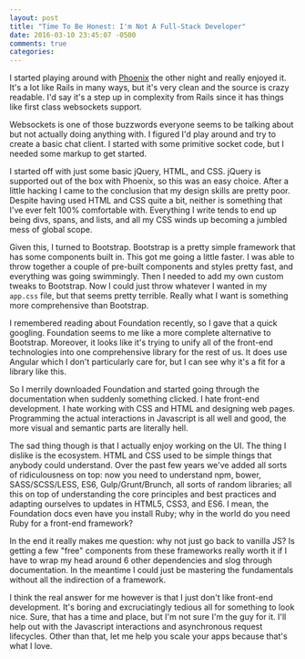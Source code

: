 ```yaml
---
layout: post
title: "Time To Be Honest: I'm Not A Full-Stack Developer"
date: 2016-03-10 23:45:07 -0500
comments: true
categories:
---
```


I started playing around with [Phoenix](http://www.phoenixframework.org/) the other night
and really enjoyed it. It's a lot like Rails in many ways, but it's very clean and the source
is crazy readable. I'd say it's a step up in complexity from Rails since it has things
like first class websockets support.

Websockets is one of those buzzwords everyone seems to be talking about but not actually
doing anything with. I figured I'd play around and try to create a basic chat client. I started with
some primitive socket code, but I needed some markup to get started.

I started off with just some basic jQuery, HTML, and CSS. jQuery is supported out
of the box with Phoenix, so this was an easy choice. After a little hacking I came to
the conclusion that my design skills are pretty poor. Despite having used HTML and CSS
quite a bit, neither is something that I've ever felt 100% comfortable with. Everything
I write tends to end up being divs, spans, and lists, and all my CSS winds up becoming
a jumbled mess of global scope.

Given this, I turned to Bootstrap. Bootstrap is a pretty simple framework that has
some components built in. This got me going a little faster. I was able to throw
together a couple of pre-built components and styles pretty fast, and everything
was going swimmingly. Then I needed to add my own custom tweaks to Bootstrap.
Now I could just throw whatever I wanted in my `app.css` file, but that seems pretty
terrible. Really what I want is something more comprehensive than Bootstrap.

I remembered reading about Foundation recently, so I gave that a quick googling.
Foundation seems to me like a more complete alternative to Bootstrap. Moreover,
it looks like it's trying to unify all of the front-end technologies into one
comprehensive library for the rest of us. It does use Angular which I don't
particularly care for, but I can see why it's a fit for a library like this.

So I merrily downloaded Foundation and started going through the documentation
when suddenly something clicked. I hate front-end development. I hate working with
CSS and HTML and designing web pages. Programming the actual interactions in Javascript
is all well and good, the more visual and semantic parts are literally hell.

The sad thing though is that I actually enjoy working on the UI. The thing I dislike is the
ecosystem. HTML and CSS used to be simple things that anybody could understand.
Over the past few years we've added all sorts of ridiculousness on top: now you need
to understand npm, bower, SASS/SCSS/LESS, ES6, Gulp/Grunt/Brunch, all sorts of random libraries; all this on top of understanding the
core principles and best practices and adapting ourselves to updates in HTML5, CSS3,
and ES6. I mean, the Foundation docs even have you install Ruby; why in the world do you need
Ruby for a front-end framework?

In the end it really makes me question: why not just go back to vanilla JS? Is getting
a few "free" components from these frameworks really worth it if I have to wrap my head
around 6 other dependencies and slog through documentation. In the meantime I could
just be mastering the fundamentals without all the indirection of a framework.

I think the real answer for me however is that I just don't like front-end development.
It's boring and excruciatingly tedious all for something to look nice. Sure, that has
a time and place, but I'm not sure I'm the guy for it. I'll help out with the Javascript
interactions and asynchronous request lifecycles. Other than that, let me help you
scale your apps because that's what I love.
